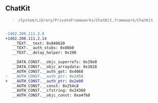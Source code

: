 ## ChatKit

> `/System/Library/PrivateFrameworks/ChatKit.framework/ChatKit`

```diff

-1402.200.111.2.8
+1402.200.111.2.14
   __TEXT.__text: 0x848620
   __TEXT.__auth_stubs: 0x80b0
   __TEXT.__delay_helper: 0x190

   __DATA_CONST.__objc_superrefs: 0x19e0
   __DATA_CONST.__objc_arraydata: 0x1028
   __AUTH_CONST.__auth_got: 0x4068
-  __AUTH_CONST.__auth_ptr: 0x2d58
+  __AUTH_CONST.__auth_ptr: 0x2e00
   __AUTH_CONST.__const: 0x254c8
   __AUTH_CONST.__cfstring: 0x24360
   __AUTH_CONST.__objc_const: 0xa4fb0

```

